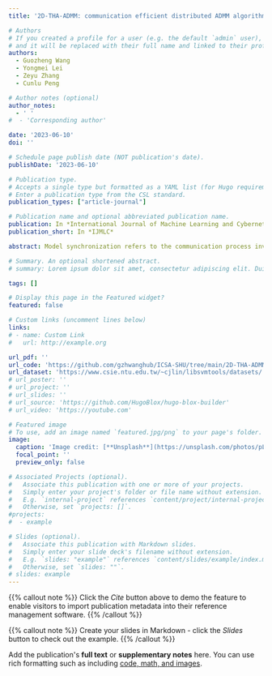 ```yaml
---
title: '2D-THA-ADMM: communication efficient distributed ADMM algorithm framework based on two-dimensional torus hierarchical AllReduce'

# Authors
# If you created a profile for a user (e.g. the default `admin` user), write the username (folder name) here
# and it will be replaced with their full name and linked to their profile.
authors:
  - Guozheng Wang
  - Yongmei Lei
  - Zeyu Zhang
  - Cunlu Peng

# Author notes (optional)
author_notes:
  - ' '
#  - 'Corresponding author'

date: '2023-06-10'
doi: ''

# Schedule page publish date (NOT publication's date).
publishDate: '2023-06-10'

# Publication type.
# Accepts a single type but formatted as a YAML list (for Hugo requirements).
# Enter a publication type from the CSL standard.
publication_types: ["article-journal"]

# Publication name and optional abbreviated publication name.
publication: In *International Journal of Machine Learning and Cybernetics*
publication_short: In *IJMLC*

abstract: Model synchronization refers to the communication process involved in large-scale distributed machine learning tasks. As the cluster scales up, the synchronization of model parameters becomes a challenging task that has to be coordinated among thousands of workers. Firstly, this study proposes a hierarchical AllReduce algorithm structured on a two-dimensional torus (2D-THA), which utilizes a hierarchical structure to synchronize model parameters and maximize bandwidth utilization. Secondly, this study introduces a distributed consensus algorithm called 2D-THA-ADMM, which combines the 2D-THA synchronization algorithm with the alternating direction method of multipliers (ADMM). Thirdly, we evaluate the model parameter synchronization performance of 2D-THA and the scalability of 2D-THA-ADMM on the Tianhe-2 supercomputing platform using real public datasets. Our experiments demonstrate that 2D-THA significantly reduces synchronization time by 63.447% compared to MPI_Allreduce. Furthermore, the proposed 2D-THA-ADMM algorithm exhibits excellent scalability, with a training speed increase of over 3× compared to the state-of-the-art methods, while maintaining high accuracy and computational efficiency.

# Summary. An optional shortened abstract.
# summary: Lorem ipsum dolor sit amet, consectetur adipiscing elit. Duis posuere tellus ac convallis placerat. Proin tincidunt magna sed ex sollicitudin condimentum.

tags: []

# Display this page in the Featured widget?
featured: false

# Custom links (uncomment lines below)
links:
# - name: Custom Link
#   url: http://example.org

url_pdf: ''
url_code: 'https://github.com/gzhwanghub/ICSA-SHU/tree/main/2D-THA-ADMM'
url_dataset: 'https://www.csie.ntu.edu.tw/~cjlin/libsvmtools/datasets/'
# url_poster: ''
# url_project: ''
# url_slides: ''
# url_source: 'https://github.com/HugoBlox/hugo-blox-builder'
# url_video: 'https://youtube.com'

# Featured image
# To use, add an image named `featured.jpg/png` to your page's folder.
image:
  caption: 'Image credit: [**Unsplash**](https://unsplash.com/photos/pLCdAaMFLTE)'
  focal_point: ''
  preview_only: false

# Associated Projects (optional).
#   Associate this publication with one or more of your projects.
#   Simply enter your project's folder or file name without extension.
#   E.g. `internal-project` references `content/project/internal-project/index.md`.
#   Otherwise, set `projects: []`.
#projects:
#  - example

# Slides (optional).
#   Associate this publication with Markdown slides.
#   Simply enter your slide deck's filename without extension.
#   E.g. `slides: "example"` references `content/slides/example/index.md`.
#   Otherwise, set `slides: ""`.
# slides: example
---
```


{{% callout note %}}
Click the _Cite_ button above to demo the feature to enable visitors to import publication metadata into their reference management software.
{{% /callout %}}

{{% callout note %}}
Create your slides in Markdown - click the _Slides_ button to check out the example.
{{% /callout %}}

Add the publication's **full text** or **supplementary notes** here. You can use rich formatting such as including [code, math, and images](https://docs.hugoblox.com/content/writing-markdown-latex/).
